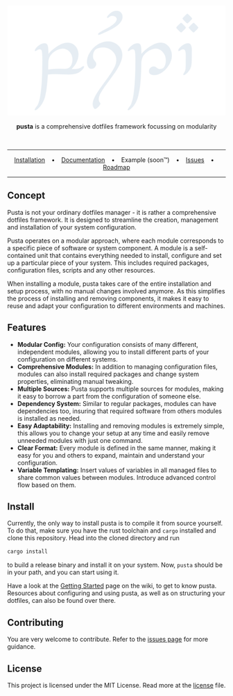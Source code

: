 <div align="center">
  <picture>
    <source media="(prefers-color-scheme: dark)" srcset="assets/title-dark.svg">
    <source media="(prefers-color-scheme: light)" srcset="assets/title-light.svg">
    <img alt="pusta transcribed in tengwar" src="assets/title-dark.svg">
  </picture>

  <br>

  **pusta** is a comprehensive dotfiles framework focussing on modularity

  <br>

  ---
  
  [Installation](#install) &ensp; • &ensp; [Documentation](../../wiki) &ensp; • &ensp; Example (soon™)  &ensp; • &ensp; [Issues](../../issues) &ensp; • &ensp; [Roadmap](../../../../users/VirtCode/projects/2)

  ---
</div>

## Concept
Pusta is not your ordinary dotfiles manager - it is rather a comprehensive dotfiles framework. It is designed to streamline the creation, management and installation of your system configuration.

Pusta operates on a modular approach, where each module corresponds to a specific piece of software or system component. A module is a self-contained unit that contains everything needed to install, configure and set up a particular piece of your system. This includes required packages, configuration files, scripts and any other resources.

When installing a module, pusta takes care of the entire installation and setup process, with no manual changes involved anymore. As this simplifies the process of installing and removing components, it makes it easy to reuse and adapt your configuration to different environments and machines. 

## Features
- **Modular Config:** Your configuration consists of many different, independent modules, allowing you to install different parts of your configuration on different systems. 
- **Comprehensive Modules:** In addition to managing configuration files, modules can also install required packages and change system properties, eliminating manual tweaking.
- **Multiple Sources:** Pusta supports multiple sources for modules, making it easy to borrow a part from the configuration of someone else.
- **Dependency System:** Similar to regular packages, modules can have dependencies too, insuring that required software from others modules is installed as needed.
- **Easy Adaptability:** Installing and removing modules is extremely simple, this allows you to change your setup at any time and easily remove unneeded modules with just one command.
- **Clear Format:** Every module is defined in the same manner, making it easy for you and others to expand, maintain and understand your configuration.
- **Variable Templating:** Insert values of variables in all managed files to share common values between modules. Introduce advanced control flow based on them.

## Install
Currently, the only way to install pusta is to compile it from source yourself. To do that, make sure you have the rust toolchain and ```cargo``` installed and clone this repository. Head into the cloned directory and run 
```sh
cargo install
```
to build a release binary and install it on your system. Now, ```pusta``` should be in your path, and you can start using it.

Have a look at the [Getting Started](../../wiki/getting-started) page on the wiki, to get to know pusta. Resources about configuring and using pusta, as well as on structuring your dotfiles, can also be found over there.

## Contributing
You are very welcome to contribute. Refer to the [issues page](../../issues) for more guidance.

## License
This project is licensed under the MIT License. Read more at the [license](LICENSE.txt) file.